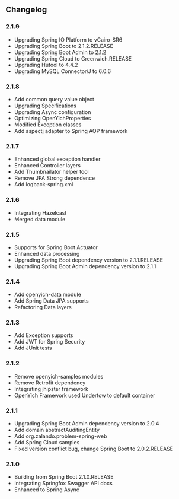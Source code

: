 ## Changelog

### 2.1.9

- Upgrading Spring IO Platform to vCairo-SR6
- Upgrading Spring Boot to 2.1.2.RELEASE
- Upgrading Spring Boot Admin to 2.1.2
- Upgrading Spring Cloud to Greenwich.RELEASE
- Upgrading Hutool to 4.4.2
- Upgrading MySQL Connector/J to 6.0.6

### 2.1.8 

- Add common query value object
- Upgrading Specifications
- Upgrading Async configuration
- Optimizing OpenYichProperties
- Modified Exception classes
- Add aspectj adapter to Spring AOP framework

### 2.1.7

- Enhanced global exception handler
- Enhanced Controller layers
- Add Thumbnailator helper tool
- Remove JPA Strong dependence
- Add logback-spring.xml

### 2.1.6 

- Integrating Hazelcast
- Merged data module

### 2.1.5

- Supports for Spring Boot Actuator
- Enhanced data processing
- Upgrading Spring Boot dependency version to 2.1.1.RELEASE
- Upgrading Spring Boot Admin dependency version to 2.1.1

### 2.1.4

- Add openyich-data module
- Add Spring Data JPA supports
- Refactoring Data layers

### 2.1.3

- Add Exception supports
- Add JWT for Spring Security
- Add JUnit tests

### 2.1.2 

- Remove openyich-samples modules
- Remove Retrofit dependency
- Integrating jhipster framework
- OpenYich Framework used Undertow to default container

### 2.1.1

- Upgrading Spring Boot Admin dependency version to 2.0.4
- Add domain abstractAuditingEntity
- Add org.zalando.problem-spring-web
- Add Spring Cloud samples
- Fixed version conflict bug, change Spring Boot to 2.0.2.RELEASE

### 2.1.0

- Building from Spring Boot 2.1.0.RELEASE
- Integrating Springfox Swagger API docs
- Enhanced to Spring Async